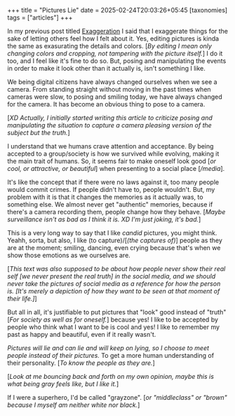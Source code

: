 +++
title = "Pictures Lie"
date = 2025-02-24T20:03:26+05:45
[taxonomies] 
tags = ["articles"]
+++

In my previous post titled [Exaggeration](/exaggeration) I said that I exaggerate things for the sake of letting others feel how I felt about it. Yes, editing pictures is kinda the same as exasurating the details and colors. [_By editing I mean only changing colors and cropping, not tampering with the picture itself._] I do it too, and I feel like it's fine to do so. But, posing and manipulating the events in order to make it look other than it actually is, isn't something I like.

We being digital citizens have always changed ourselves when we see a camera. From standing straight without moving in the past times when cameras were slow, to posing and smiling today, we have always changed for the camera. It has become an obvious thing to pose to a camera.

[_XD Actually, I initially started writing this article to criticize posing and manipulating the situation to capture a camera pleasing version of the subject but the truth._]

I understand that we humans crave attention and acceptance. By being accepted to a group/society is how we survived while evolving, making it the main trait of humans. So, it seems fair to make oneself look good [_or cool, or attractive, or beautiful_] when presenting to a social place [_/media_].

It's like the concept that if there were no laws against it, too many people would commit crimes. If people didn't have to, people wouldn't. But, my problem with it is that it changes the memories as it actually was, to something else. We almost never get "authentic" memories, because if there's a camera recording them, people change how they behave. [_Maybe surveillance isn't as bad as I think it is. XD I'm just joking, it's bad._]

This is a very long way to say that I like _candid_ pictures, you might think. Yeahh, sorta, but also, I like (to capture)/[_(the captures of)_] people as they are at the moment; smiling, dancing, even crying because that's when we show those emotions as we ourselves are.

[_This text was also supposed to be about how people never show their real self [_we  never present the real truth_] in the social media, and we should never take the pictures of social media as a reference for how the person is. [_It's merely a depiction of how they want to be  seen at that moment of their life._]_]

But all in all, it's justifiable to put pictures that "look" good instead of "truth" [_For society as well as for oneself._] because yes! I like to be accepted by people who think what I want to be is cool and yes! I like to remember my past as happy and beautiful, even if it really wasn't.

_Pictures will lie and can lie and will keep on lying, so I choose to meet people instead of their pictures._ To get a more human understanding of their personality. [_To know the people as they are._]

[_Look at me bouncing back and forth on my own opinion, maybe this is what being gray feels like, but I like it._]

If I were a superhero, I'd be called "grayzone". [_or "middleclass" or "brown" because I myself am neither white nor black._]

